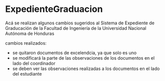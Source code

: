 # ExpedienteGraduacion
Acá se realizan algunos cambios sugeridos al Sistema de Expediente de Graducación de la Facultad de Ingeniería de la Universidad Nacional Autónoma de Honduras


cambios realizados: 
* se quitaron documentos de excelendcia, ya que solo es uno 
* se modificará la parte de las observaciones de los documentos en el lado del coordinador 
* se deben ver las observaciones realizadas a los documentos en el lado del estudiante 
